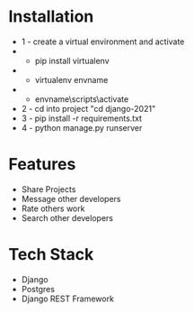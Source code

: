 # Installation
* 1 - create a virtual environment and activate
*  - pip install virtualenv
*  - virtualenv envname
*  - envname\scripts\activate
* 2 - cd into project "cd django-2021"
* 3 - pip install -r requirements.txt
* 4 - python manage.py runserver



# Features
* Share Projects
* Message other developers
* Rate others work
* Search other developers


# Tech Stack
* Django
* Postgres
* Django REST Framework


